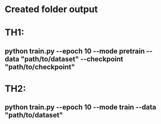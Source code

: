 # Created folder output
# TH1:
## python train.py --epoch 10 --mode pretrain --data "path/to/dataset" --checkpoint "path/to/checkpoint" 
# TH2:
## python train.py --epoch 10 --mode train --data "path/to/dataset" 
